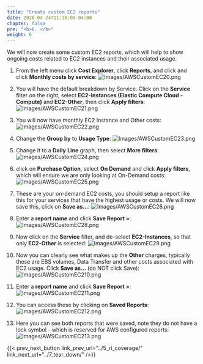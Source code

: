```yaml
---
title: "Create custom EC2 reports"
date: 2020-04-24T11:16:09-04:00
chapter: false
pre: "<b>6. </b>"
weight: 6
---
```


We will now create some custom EC2 reports, which will help to show ongoing costs related to EC2 instances and their associated usage.

1. From the left menu click **Cost Explorer**, click **Reports**, and click and click **Monthly costs by service**:
![Images/AWSCustomEC20.png](/Cost/100_5_Cost_Visualization/Images/AWSCustomEC20.png)

2. You will have the default breakdown by Service. Click on the **Service** filter on the right, select **EC2-Instances (Elastic Compute Cloud - Compute)** and **EC2-Other**, then click **Apply filters**:
![Images/AWSCustomEC21.png](/Cost/100_5_Cost_Visualization/Images/AWSCustomEC21.png)

3. You will now have monthly EC2 Instance and Other costs:
![Images/AWSCustomEC22.png](/Cost/100_5_Cost_Visualization/Images/AWSCustomEC23.png)

4. Change the **Group by** to **Usage Type**:
![Images/AWSCustomEC23.png](/Cost/100_5_Cost_Visualization/Images/AWSCustomEC24.png)

5. Change it to a **Daily** **Line** graph, then select **More filters**:
![Images/AWSCustomEC24.png](/Cost/100_5_Cost_Visualization/Images/AWSCustomEC25.png)

6. click on **Purchase Option**, select **On Demand** and click **Apply filters**, which will ensure we are only looking at On-Demand costs:
![Images/AWSCustomEC25.png](/Cost/100_5_Cost_Visualization/Images/AWSCustomEC26.png)

7. These are your on-demand EC2 costs, you should setup a report like this for your services that have the highest usage or costs. We will now save this, click on **Save as...**:
![Images/AWSCustomEC26.png](/Cost/100_5_Cost_Visualization/Images/AWSCustomEC27.png)

8. Enter a **report name** and click **Save Report >**:
![Images/AWSCustomEC28.png](/Cost/100_5_Cost_Visualization/Images/AWSCustomEC28.png)

9. Now click on the **Service** filter, and de-select **EC2-Instances**, so that only **EC2-Other** is selected:
![Images/AWSCustomEC29.png](/Cost/100_5_Cost_Visualization/Images/AWSCustomEC29.png)

10. Now you can clearly see what makes up the **Other** charges, typically these are EBS volumes, Data Transfer and other costs associated with EC2 usage. Click **Save as...** (do NOT click Save):
![Images/AWSCustomEC210.png](/Cost/100_5_Cost_Visualization/Images/AWSCustomEC210.png)

11. Enter a **report name** and click **Save Report >**:
![Images/AWSCustomEC211.png](/Cost/100_5_Cost_Visualization/Images/AWSCustomEC211.png)

12. You can access these by clicking on **Saved Reports**:
![Images/AWSCustomEC212.png](/Cost/100_5_Cost_Visualization/Images/AWSCustomEC212.png)

13. Here you can see both reports that were saved, note they do not have a lock symbol - which is reserved for AWS configured reports:
![Images/AWSCustomEC213.png](/Cost/100_5_Cost_Visualization/Images/AWSCustomEC213.png)

{{< prev_next_button link_prev_url="../5_ri_coverage/" link_next_url="../7_tear_down/" />}}